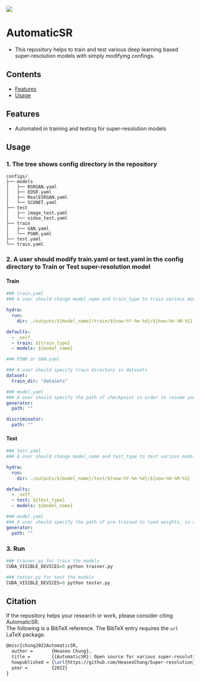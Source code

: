<a href="https://github.com/HeaseoChung/DL-Optimization/tree/master/Python/TensorRT/x86"><img src="https://img.shields.io/badge/-Documentation-brightgreen"/></a>

# AutomaticSR
- This repository helps to train and test various deep learning based super-resolution models with simply modifying confings.

## Contents
- [Features](#features)
- [Usage](#usage)

## Features
- Automated in training and testing for super-resolution models

## Usage

### 1. The tree shows config directory in the repository
```
configs/
├── models
│   ├── BSRGAN.yaml
│   ├── EDSR.yaml
│   ├── RealESRGAN.yaml
│   └── SCUNET.yaml
├── test
│   ├── image_test.yaml
│   └── video_test.yaml
├── train
│   ├── GAN.yaml
│   └── PSNR.yaml
├── test.yaml
└── train.yaml
```


### 2. A user should modify train.yaml or test.yaml in the config directory to Train or Test super-resolution model

#### Train

```yaml
### train.yaml 
### A user should change model_name and train_type to train various models

hydra:
  run:
    dir: ./outputs/${model_name}/train/${now:%Y-%m-%d}/${now:%H-%M-%S}

defaults:
  - _self_
  - train: ${train_type}
  - models: ${model_name}
```

```yaml
### PSNR or GAN.yaml

### A user should specify train directory in datasets
dataset:
  train_dir: "datasets"
```

```yaml
### model.yaml
### A user should specify the path of checkpoint in order to resume your train
generator:
  path: ""

discriminator:
  path: ""
```

#### Test

```yaml
### test.yaml 
### A user should change model_name and test_type to test various models

hydra:
  run:
    dir: ./outputs/${model_name}/test/${now:%Y-%m-%d}/${now:%H-%M-%S}

defaults:
  - _self_
  - test: ${test_type}
  - models: ${model_name}
```

```yaml
### model.yaml
### A user should specify the path of pre-trained to load weights, in order to inference your model
generator:
  path: ""
```

### 3. Run

```python
### trainer.py for train the models
CUDA_VISIBLE_DEVICES=0 python trainer.py
```

```python
### tester.py for test the models
CUDA_VISIBLE_DEVICES=0 python tester.py
```

## Citation
If the repository helps your research or work, please consider citing AutomaticSR.<br>
The following is a BibTeX reference. The BibTeX entry requires the `url` LaTeX package.

``` latex
@misc{chung2022AutomaticSR,
  author =       {Heaseo Chung},
  title =        {{AutomaticSR}: Open source for various super-resolution trainer and tester},
  howpublished = {\url{https://github.com/HeaseoChung/Super-resolution}},
  year =         {2022}
}
```